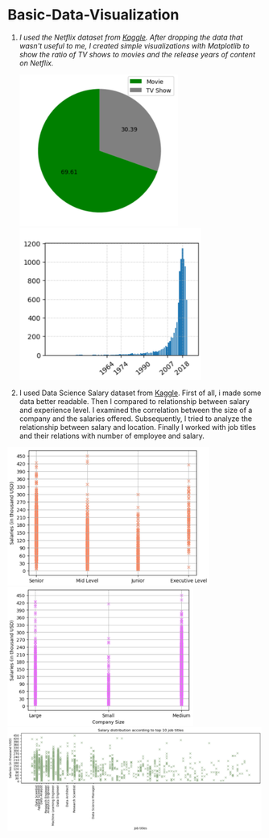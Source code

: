 # Basic-Data-Visualization

1. *I used the Netflix dataset from [Kaggle](https://www.kaggle.com/datasets/shivamb/netflix-shows/data). After dropping the data that wasn't useful to me, I created simple visualizations with Matplotlib to show the ratio of TV shows to movies and the release years of content on Netflix.*

   <img src="https://github.com/ackrbulut11/Basic-Data-Visualization/blob/main/Netflix/images/ratio-of-movie-series.png" width="314">    <img src="https://github.com/ackrbulut11/Basic-Data-Visualization/blob/main/Netflix/images/Release-years.png" width="360">

2. I used Data Science Salary dataset from [Kaggle](https://www.kaggle.com/datasets/arnabchaki/data-science-salaries-2023). First of all, i made some data better readable. Then I compared to relationship between salary and experience level. I examined the correlation between the size of a company and the salaries offered. Subsequently, I tried to analyze the relationship between salary and location. Finally I worked with job titles and their relations with number of employee and salary.

  <img src="https://github.com/ackrbulut11/Basic-Data-Visualization/blob/main/Data%20Science%20Salary/images/Experience-salary.png" width="400">  <img src="https://github.com/ackrbulut11/Basic-Data-Visualization/blob/main/Data%20Science%20Salary/images/companySize-salary.png" width="368">
  <img src="https://github.com/ackrbulut11/Basic-Data-Visualization/blob/main/Data%20Science%20Salary/images/top10jobTitle-salary.png" width="870">


